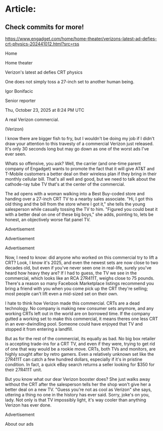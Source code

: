# Article:

## Check commits for more!
https://www.engadget.com/home/home-theater/verizons-latest-ad-defies-crt-physics-202441012.html?src=rss

Home

Home theater

Verizon's latest ad defies CRT physics

One does not simply toss a 27-inch set to another human being.

Igor Bonifacic

Senior reporter

Thu, October 23, 2025 at 8:24 PM UTC

A real Verizon commercial.

(Verizon)

I know there are bigger fish to fry, but I wouldn't be doing my job if I didn't draw your attention to this travesty of a commercial Verizon just released. It's only 30 seconds long but may go down as one of the worst ads I've ever seen.

Whats so offensive, you ask? Well, the carrier (and one-time parent company of Engadget) wants to promote the fact that it will give AT&T and T-Mobile customers a better deal on their wireless plan if they bring in their monthly cellular bill. That's all well and good, but we need to talk about the cathode-ray tube TV that's at the center of the commercial.

The ad opens with a woman walking into a Best Buy-coded store and handing over a 27-inch CRT TV to a nearby sales associate. "Hi, I got this old thing and the bill from the store where I got it," she tells the young salesperson while casually tossing the TV to him. "Figured you could beat it with a better deal on one of these big boys," she adds, pointing to, lets be honest, an objectively worse flat panel TV.

Advertisement

Advertisement

Advertisement

Now, I need to know: did anyone who worked on this commercial try to lift a CRT? Look, I know it's 2025, and even the newest sets are now close to two decades old, but even if you've never seen one in real-life, surely you've heard how heavy they are? If I had to guess, the TV we see in the commercial, which looks like an RCA 27R411T, weighs close to 75 pounds. There's a reason so many Facebook Marketplace listings recommend you bring a friend with you when you come pick up the CRT they're selling; most people can't lift even a mid-sized set on their own.

I hate to think how Verizon made this commercial. CRTs are a dead technology. No company is making new consumer sets anymore, and any working CRTs left out in the world are on borrowed time. If the company gutted a working set to make this commercial, it means theres one less CRT in an ever-dwindling pool. Someone could have enjoyed that TV and stopped it from entering a landfill.

But as for the rest of the commercial, its equally as bad. No big box retailer is accepting trade-ins for a CRT TV, and even if they were, trying to get rid of one that way would be a rookie move. CRTs, both TVs and monitors, are highly sought after by retro gamers. Even a relatively unknown set like the 27R411T can catch a few hundred dollars, especially if it's in pristine condition. In fact, a quick eBay search returns a seller looking for $350 for their 27R411T unit.

But you know what our dear Verizon booster does? She just walks away without the CRT after the salesperson tells her the shop won't give her a better deal on a new TV. "Guess you're not as cool as Verizon" she says, uttering a thing no one in the history has ever said. Sorry, joke's on you, lady. Not only is that TV impossibly light, it's way cooler than anything Verizon has ever done.

Advertisement

About our ads